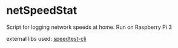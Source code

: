 # netSpeedStat
Script for logging network speeds at home. Run on Raspberry Pi 3

external libs used:
[speedtest-cli](https://github.com/sivel/speedtest-cli)